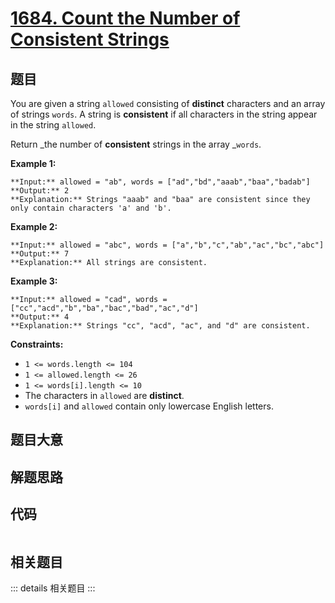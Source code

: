 # [1684. Count the Number of Consistent Strings](https://leetcode.com/problems/count-the-number-of-consistent-strings)

## 题目

You are given a string `allowed` consisting of **distinct** characters and an
array of strings `words`. A string is **consistent** if all characters in the
string appear in the string `allowed`.

Return _the number of **consistent** strings in the array _`words`.



**Example 1:**

    
    
    **Input:** allowed = "ab", words = ["ad","bd","aaab","baa","badab"]
    **Output:** 2
    **Explanation:** Strings "aaab" and "baa" are consistent since they only contain characters 'a' and 'b'.
    

**Example 2:**

    
    
    **Input:** allowed = "abc", words = ["a","b","c","ab","ac","bc","abc"]
    **Output:** 7
    **Explanation:** All strings are consistent.
    

**Example 3:**

    
    
    **Input:** allowed = "cad", words = ["cc","acd","b","ba","bac","bad","ac","d"]
    **Output:** 4
    **Explanation:** Strings "cc", "acd", "ac", and "d" are consistent.
    



**Constraints:**

  * `1 <= words.length <= 104`
  * `1 <= allowed.length <= 26`
  * `1 <= words[i].length <= 10`
  * The characters in `allowed` are **distinct**.
  * `words[i]` and `allowed` contain only lowercase English letters.


## 题目大意

## 解题思路

## 代码

```javascript

```

## 相关题目

::: details 相关题目
:::
